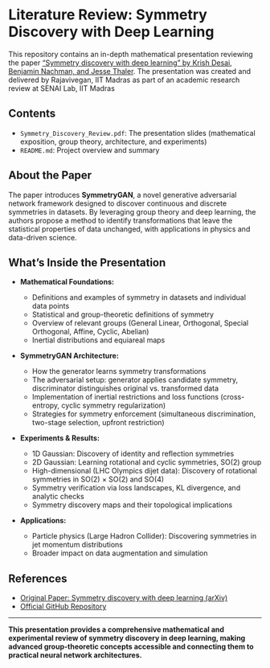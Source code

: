 # Literature Review: Symmetry Discovery with Deep Learning

This repository contains an in-depth mathematical presentation reviewing the paper [“Symmetry discovery with deep learning” by Krish Desai, Benjamin Nachman, and Jesse Thaler](https://github.com/hep-lbdl/symmetrydiscovery). The presentation was created and delivered by Rajavivegan, IIT Madras as part of an academic research review at SENAI Lab, IIT Madras

## Contents

- `Symmetry_Discovery_Review.pdf`: The presentation slides (mathematical exposition, group theory, architecture, and experiments)
- `README.md`: Project overview and summary

## About the Paper

The paper introduces **SymmetryGAN**, a novel generative adversarial network framework designed to discover continuous and discrete symmetries in datasets. By leveraging group theory and deep learning, the authors propose a method to identify transformations that leave the statistical properties of data unchanged, with applications in physics and data-driven science.

## What’s Inside the Presentation

- **Mathematical Foundations:**  
  - Definitions and examples of symmetry in datasets and individual data points  
  - Statistical and group-theoretic definitions of symmetry  
  - Overview of relevant groups (General Linear, Orthogonal, Special Orthogonal, Affine, Cyclic, Abelian)
  - Inertial distributions and equiareal maps

- **SymmetryGAN Architecture:**  
  - How the generator learns symmetry transformations  
  - The adversarial setup: generator applies candidate symmetry, discriminator distinguishes original vs. transformed data  
  - Implementation of inertial restrictions and loss functions (cross-entropy, cyclic symmetry regularization)
  - Strategies for symmetry enforcement (simultaneous discrimination, two-stage selection, upfront restriction)

- **Experiments & Results:**  
  - 1D Gaussian: Discovery of identity and reflection symmetries  
  - 2D Gaussian: Learning rotational and cyclic symmetries, SO(2) group  
  - High-dimensional (LHC Olympics dijet data): Discovery of rotational symmetries in SO(2) × SO(2) and SO(4)  
  - Symmetry verification via loss landscapes, KL divergence, and analytic checks  
  - Symmetry discovery maps and their topological implications

- **Applications:**  
  - Particle physics (Large Hadron Collider): Discovering symmetries in jet momentum distributions  
  - Broader impact on data augmentation and simulation

## References

- [Original Paper: Symmetry discovery with deep learning (arXiv)](https://arxiv.org/abs/2406.03619)
- [Official GitHub Repository](https://github.com/hep-lbdl/symmetrydiscovery)

---

**This presentation provides a comprehensive mathematical and experimental review of symmetry discovery in deep learning, making advanced group-theoretic concepts accessible and connecting them to practical neural network architectures.**






